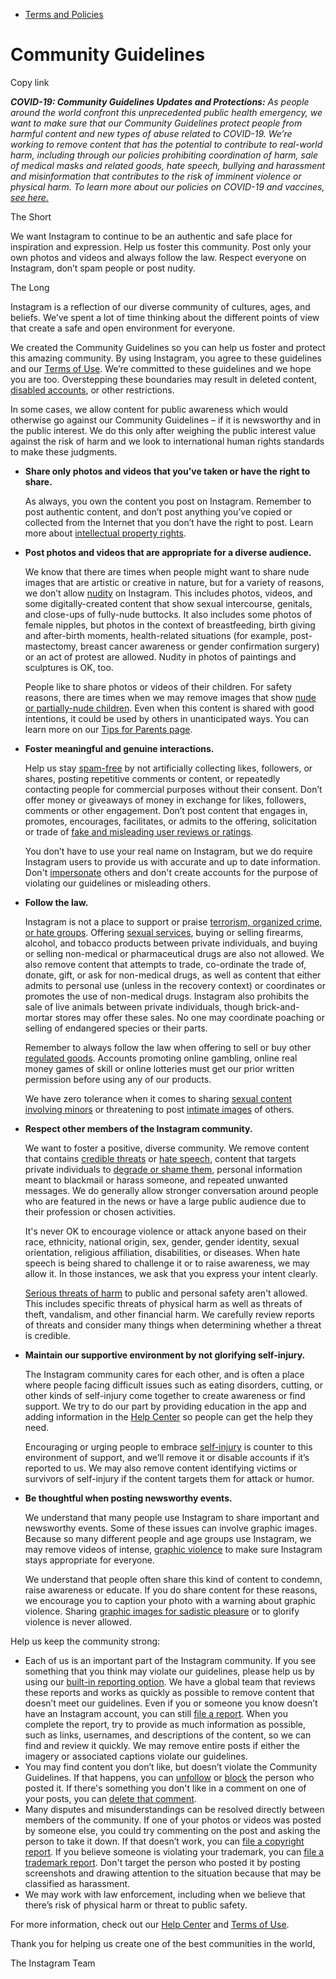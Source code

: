 *   [Terms and Policies](https://help.instagram.com/1417489251945243/?helpref=breadcrumb)

Community Guidelines
====================

Copy link

_**COVID-19: Community Guidelines Updates and Protections:** As people around the world confront this unprecedented public health emergency, we want to make sure that our Community Guidelines protect people from harmful content and new types of abuse related to COVID-19. We’re working to remove content that has the potential to contribute to real-world harm, including through our policies prohibiting coordination of harm, sale of medical masks and related goods, hate speech, bullying and harassment and misinformation that contributes to the risk of imminent violence or physical harm. To learn more about our policies on COVID-19 and vaccines, [see here.](https://help.instagram.com/697825587576762?helpref=faq_content)_

The Short

We want Instagram to continue to be an authentic and safe place for inspiration and expression. Help us foster this community. Post only your own photos and videos and always follow the law. Respect everyone on Instagram, don’t spam people or post nudity.

The Long

Instagram is a reflection of our diverse community of cultures, ages, and beliefs. We’ve spent a lot of time thinking about the different points of view that create a safe and open environment for everyone.

We created the Community Guidelines so you can help us foster and protect this amazing community. By using Instagram, you agree to these guidelines and our [Terms of Use](https://www.instagram.com/legal/terms). We’re committed to these guidelines and we hope you are too. Overstepping these boundaries may result in deleted content, [disabled accounts](https://help.instagram.com/366993040048856?helpref=faq_content), or other restrictions.

In some cases, we allow content for public awareness which would otherwise go against our Community Guidelines – if it is newsworthy and in the public interest. We do this only after weighing the public interest value against the risk of harm and we look to international human rights standards to make these judgments.

*   **Share only photos and videos that you’ve taken or have the right to share.**
    
    As always, you own the content you post on Instagram. Remember to post authentic content, and don’t post anything you’ve copied or collected from the Internet that you don’t have the right to post. Learn more about [intellectual property rights](https://help.instagram.com/126382350847838?helpref=faq_content).
    
*   **Post photos and videos that are appropriate for a diverse audience.**
    
    We know that there are times when people might want to share nude images that are artistic or creative in nature, but for a variety of reasons, we don’t allow [nudity](https://l.instagram.com/?u=https%3A%2F%2Fwww.facebook.com%2Fcommunitystandards%2Fadult_nudity_sexual_activity&e=AT080lVR6yGEE7putaewMnicSWKzs-pp7KWSr_DWZGaSm0sWt0Pu55wr-E0PMXnoDL1Uob4SRRQlojlK8hUZUMLqQUsqICNXJmlTzlstVDsviOqv7xVTgEcfHKy-O8HFm4rJIJ1qLssIo-gtT_SAu5gpvm2a6p9_HlyYNw) on Instagram. This includes photos, videos, and some digitally-created content that show sexual intercourse, genitals, and close-ups of fully-nude buttocks. It also includes some photos of female nipples, but photos in the context of breastfeeding, birth giving and after-birth moments, health-related situations (for example, post-mastectomy, breast cancer awareness or gender confirmation surgery) or an act of protest are allowed. Nudity in photos of paintings and sculptures is OK, too.
    
    People like to share photos or videos of their children. For safety reasons, there are times when we may remove images that show [nude or partially-nude children](https://l.instagram.com/?u=https%3A%2F%2Fwww.facebook.com%2Fcommunitystandards%2Fchild_nudity_sexual_exploitation&e=AT080lVR6yGEE7putaewMnicSWKzs-pp7KWSr_DWZGaSm0sWt0Pu55wr-E0PMXnoDL1Uob4SRRQlojlK8hUZUMLqQUsqICNXJmlTzlstVDsviOqv7xVTgEcfHKy-O8HFm4rJIJ1qLssIo-gtT_SAu5gpvm2a6p9_HlyYNw). Even when this content is shared with good intentions, it could be used by others in unanticipated ways. You can learn more on our [Tips for Parents page](https://help.instagram.com/154475974694511/?helpref=faq_content).
    
*   **Foster meaningful and genuine interactions.**
    
    Help us stay [spam-free](https://l.instagram.com/?u=https%3A%2F%2Fwww.facebook.com%2Fcommunitystandards%2Fspam&e=AT080lVR6yGEE7putaewMnicSWKzs-pp7KWSr_DWZGaSm0sWt0Pu55wr-E0PMXnoDL1Uob4SRRQlojlK8hUZUMLqQUsqICNXJmlTzlstVDsviOqv7xVTgEcfHKy-O8HFm4rJIJ1qLssIo-gtT_SAu5gpvm2a6p9_HlyYNw) by not artificially collecting likes, followers, or shares, posting repetitive comments or content, or repeatedly contacting people for commercial purposes without their consent. Don’t offer money or giveaways of money in exchange for likes, followers, comments or other engagement. Don’t post content that engages in, promotes, encourages, facilitates, or admits to the offering, solicitation or trade of [fake and misleading user reviews or ratings](https://l.instagram.com/?u=https%3A%2F%2Fwww.facebook.com%2Fcommunitystandards%2Ffraud_deception&e=AT080lVR6yGEE7putaewMnicSWKzs-pp7KWSr_DWZGaSm0sWt0Pu55wr-E0PMXnoDL1Uob4SRRQlojlK8hUZUMLqQUsqICNXJmlTzlstVDsviOqv7xVTgEcfHKy-O8HFm4rJIJ1qLssIo-gtT_SAu5gpvm2a6p9_HlyYNw).
    
    You don’t have to use your real name on Instagram, but we do require Instagram users to provide us with accurate and up to date information. Don't [impersonate](https://l.instagram.com/?u=https%3A%2F%2Fwww.facebook.com%2Fcommunitystandards%2Fmisrepresentation&e=AT080lVR6yGEE7putaewMnicSWKzs-pp7KWSr_DWZGaSm0sWt0Pu55wr-E0PMXnoDL1Uob4SRRQlojlK8hUZUMLqQUsqICNXJmlTzlstVDsviOqv7xVTgEcfHKy-O8HFm4rJIJ1qLssIo-gtT_SAu5gpvm2a6p9_HlyYNw) others and don't create accounts for the purpose of violating our guidelines or misleading others.
    
*   **Follow the law.**
    
    Instagram is not a place to support or praise [terrorism, organized crime, or hate groups](https://l.instagram.com/?u=https%3A%2F%2Fwww.facebook.com%2Fcommunitystandards%2Fdangerous_individuals_organizations&e=AT080lVR6yGEE7putaewMnicSWKzs-pp7KWSr_DWZGaSm0sWt0Pu55wr-E0PMXnoDL1Uob4SRRQlojlK8hUZUMLqQUsqICNXJmlTzlstVDsviOqv7xVTgEcfHKy-O8HFm4rJIJ1qLssIo-gtT_SAu5gpvm2a6p9_HlyYNw). Offering [sexual services](https://l.instagram.com/?u=https%3A%2F%2Fwww.facebook.com%2Fcommunitystandards%2Fsexual_solicitation&e=AT080lVR6yGEE7putaewMnicSWKzs-pp7KWSr_DWZGaSm0sWt0Pu55wr-E0PMXnoDL1Uob4SRRQlojlK8hUZUMLqQUsqICNXJmlTzlstVDsviOqv7xVTgEcfHKy-O8HFm4rJIJ1qLssIo-gtT_SAu5gpvm2a6p9_HlyYNw), buying or selling firearms, alcohol, and tobacco products between private individuals, and buying or selling non-medical or pharmaceutical drugs are also not allowed. We also remove content that attempts to trade, co-ordinate the trade of, donate, gift, or ask for non-medical drugs, as well as content that either admits to personal use (unless in the recovery context) or coordinates or promotes the use of non-medical drugs. Instagram also prohibits the sale of live animals between private individuals, though brick-and-mortar stores may offer these sales. No one may coordinate poaching or selling of endangered species or their parts.
    
    Remember to always follow the law when offering to sell or buy other [regulated goods](https://l.instagram.com/?u=https%3A%2F%2Fwww.facebook.com%2Fcommunitystandards%2Fregulated_goods&e=AT080lVR6yGEE7putaewMnicSWKzs-pp7KWSr_DWZGaSm0sWt0Pu55wr-E0PMXnoDL1Uob4SRRQlojlK8hUZUMLqQUsqICNXJmlTzlstVDsviOqv7xVTgEcfHKy-O8HFm4rJIJ1qLssIo-gtT_SAu5gpvm2a6p9_HlyYNw). Accounts promoting online gambling, online real money games of skill or online lotteries must get our prior written permission before using any of our products.
    
    We have zero tolerance when it comes to sharing [sexual content involving minors](https://l.instagram.com/?u=https%3A%2F%2Fwww.facebook.com%2Fcommunitystandards%2Fchild_nudity_sexual_exploitation&e=AT080lVR6yGEE7putaewMnicSWKzs-pp7KWSr_DWZGaSm0sWt0Pu55wr-E0PMXnoDL1Uob4SRRQlojlK8hUZUMLqQUsqICNXJmlTzlstVDsviOqv7xVTgEcfHKy-O8HFm4rJIJ1qLssIo-gtT_SAu5gpvm2a6p9_HlyYNw) or threatening to post [intimate images](https://l.instagram.com/?u=https%3A%2F%2Fwww.facebook.com%2Fcommunitystandards%2Fsexual_exploitation_adults&e=AT080lVR6yGEE7putaewMnicSWKzs-pp7KWSr_DWZGaSm0sWt0Pu55wr-E0PMXnoDL1Uob4SRRQlojlK8hUZUMLqQUsqICNXJmlTzlstVDsviOqv7xVTgEcfHKy-O8HFm4rJIJ1qLssIo-gtT_SAu5gpvm2a6p9_HlyYNw) of others.
    
*   **Respect other members of the Instagram community.**
    
    We want to foster a positive, diverse community. We remove content that contains [credible threats](https://l.instagram.com/?u=https%3A%2F%2Fwww.facebook.com%2Fcommunitystandards%2Fcredible_violence&e=AT080lVR6yGEE7putaewMnicSWKzs-pp7KWSr_DWZGaSm0sWt0Pu55wr-E0PMXnoDL1Uob4SRRQlojlK8hUZUMLqQUsqICNXJmlTzlstVDsviOqv7xVTgEcfHKy-O8HFm4rJIJ1qLssIo-gtT_SAu5gpvm2a6p9_HlyYNw) or [hate speech](https://l.instagram.com/?u=https%3A%2F%2Fwww.facebook.com%2Fcommunitystandards%2Fhate_speech&e=AT080lVR6yGEE7putaewMnicSWKzs-pp7KWSr_DWZGaSm0sWt0Pu55wr-E0PMXnoDL1Uob4SRRQlojlK8hUZUMLqQUsqICNXJmlTzlstVDsviOqv7xVTgEcfHKy-O8HFm4rJIJ1qLssIo-gtT_SAu5gpvm2a6p9_HlyYNw), content that targets private individuals to [degrade or shame them](https://l.instagram.com/?u=https%3A%2F%2Fwww.facebook.com%2Fcommunitystandards%2Fbullying&e=AT080lVR6yGEE7putaewMnicSWKzs-pp7KWSr_DWZGaSm0sWt0Pu55wr-E0PMXnoDL1Uob4SRRQlojlK8hUZUMLqQUsqICNXJmlTzlstVDsviOqv7xVTgEcfHKy-O8HFm4rJIJ1qLssIo-gtT_SAu5gpvm2a6p9_HlyYNw), personal information meant to blackmail or harass someone, and repeated unwanted messages. We do generally allow stronger conversation around people who are featured in the news or have a large public audience due to their profession or chosen activities.
    
    It's never OK to encourage violence or attack anyone based on their race, ethnicity, national origin, sex, gender, gender identity, sexual orientation, religious affiliation, disabilities, or diseases. When hate speech is being shared to challenge it or to raise awareness, we may allow it. In those instances, we ask that you express your intent clearly.
    
    [Serious threats of harm](https://l.instagram.com/?u=https%3A%2F%2Fwww.facebook.com%2Fcommunitystandards%2Fcredible_violence&e=AT080lVR6yGEE7putaewMnicSWKzs-pp7KWSr_DWZGaSm0sWt0Pu55wr-E0PMXnoDL1Uob4SRRQlojlK8hUZUMLqQUsqICNXJmlTzlstVDsviOqv7xVTgEcfHKy-O8HFm4rJIJ1qLssIo-gtT_SAu5gpvm2a6p9_HlyYNw) to public and personal safety aren't allowed. This includes specific threats of physical harm as well as threats of theft, vandalism, and other financial harm. We carefully review reports of threats and consider many things when determining whether a threat is credible.
    
*   **Maintain our supportive environment by not glorifying self-injury.**
    
    The Instagram community cares for each other, and is often a place where people facing difficult issues such as eating disorders, cutting, or other kinds of self-injury come together to create awareness or find support. We try to do our part by providing education in the app and adding information in the [Help Center](https://help.instagram.com/) so people can get the help they need.
    
    Encouraging or urging people to embrace [self-injury](https://l.instagram.com/?u=https%3A%2F%2Fwww.facebook.com%2Fcommunitystandards%2Fsuicide_self_injury_violence&e=AT080lVR6yGEE7putaewMnicSWKzs-pp7KWSr_DWZGaSm0sWt0Pu55wr-E0PMXnoDL1Uob4SRRQlojlK8hUZUMLqQUsqICNXJmlTzlstVDsviOqv7xVTgEcfHKy-O8HFm4rJIJ1qLssIo-gtT_SAu5gpvm2a6p9_HlyYNw) is counter to this environment of support, and we’ll remove it or disable accounts if it’s reported to us. We may also remove content identifying victims or survivors of self-injury if the content targets them for attack or humor.
    
*   **Be thoughtful when posting newsworthy events.**
    
    We understand that many people use Instagram to share important and newsworthy events. Some of these issues can involve graphic images. Because so many different people and age groups use Instagram, we may remove videos of intense, [graphic violence](https://l.instagram.com/?u=https%3A%2F%2Fwww.facebook.com%2Fcommunitystandards%2Fgraphic_violence&e=AT080lVR6yGEE7putaewMnicSWKzs-pp7KWSr_DWZGaSm0sWt0Pu55wr-E0PMXnoDL1Uob4SRRQlojlK8hUZUMLqQUsqICNXJmlTzlstVDsviOqv7xVTgEcfHKy-O8HFm4rJIJ1qLssIo-gtT_SAu5gpvm2a6p9_HlyYNw) to make sure Instagram stays appropriate for everyone.
    
    We understand that people often share this kind of content to condemn, raise awareness or educate. If you do share content for these reasons, we encourage you to caption your photo with a warning about graphic violence. Sharing [graphic images for sadistic pleasure](https://l.instagram.com/?u=https%3A%2F%2Fwww.facebook.com%2Fcommunitystandards%2Fcruel_insensitive&e=AT080lVR6yGEE7putaewMnicSWKzs-pp7KWSr_DWZGaSm0sWt0Pu55wr-E0PMXnoDL1Uob4SRRQlojlK8hUZUMLqQUsqICNXJmlTzlstVDsviOqv7xVTgEcfHKy-O8HFm4rJIJ1qLssIo-gtT_SAu5gpvm2a6p9_HlyYNw) or to glorify violence is never allowed.
    

Help us keep the community strong:

*   Each of us is an important part of the Instagram community. If you see something that you think may violate our guidelines, please help us by using our [built-in reporting option](https://help.instagram.com/165828726894770?helpref=faq_content). We have a global team that reviews these reports and works as quickly as possible to remove content that doesn’t meet our guidelines. Even if you or someone you know doesn’t have an Instagram account, you can still [file a report](https://help.instagram.com/contact/383679321740945). When you complete the report, try to provide as much information as possible, such as links, usernames, and descriptions of the content, so we can find and review it quickly. We may remove entire posts if either the imagery or associated captions violate our guidelines.
*   You may find content you don’t like, but doesn’t violate the Community Guidelines. If that happens, you can [unfollow](https://help.instagram.com/286340048138725?helpref=faq_content) or [block](https://help.instagram.com/426700567389543/?helpref=faq_content) the person who posted it. If there's something you don't like in a comment on one of your posts, you can [delete that comment](https://help.instagram.com/289098941190483?helpref=faq_content).
*   Many disputes and misunderstandings can be resolved directly between members of the community. If one of your photos or videos was posted by someone else, you could try commenting on the post and asking the person to take it down. If that doesn’t work, you can [file a copyright report](https://help.instagram.com/126382350847838?helpref=faq_content). If you believe someone is violating your trademark, you can [file a trademark report](https://help.instagram.com/222826637847963?helpref=faq_content). Don't target the person who posted it by posting screenshots and drawing attention to the situation because that may be classified as harassment.
*   We may work with law enforcement, including when we believe that there’s risk of physical harm or threat to public safety.

For more information, check out our [Help Center](https://help.instagram.com/) and [Terms of Use](https://l.instagram.com/?u=http%3A%2F%2Finstagram.com%2Flegal%2Fterms%2F%23&e=AT080lVR6yGEE7putaewMnicSWKzs-pp7KWSr_DWZGaSm0sWt0Pu55wr-E0PMXnoDL1Uob4SRRQlojlK8hUZUMLqQUsqICNXJmlTzlstVDsviOqv7xVTgEcfHKy-O8HFm4rJIJ1qLssIo-gtT_SAu5gpvm2a6p9_HlyYNw).

Thank you for helping us create one of the best communities in the world,

The Instagram Team